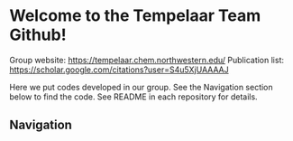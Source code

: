 # Welcome to the Tempelaar Team Github!
Group website: https://tempelaar.chem.northwestern.edu/
Publication list: https://scholar.google.com/citations?user=S4u5XjUAAAAJ

Here we put codes developed in our group. See the Navigation section below to find the code. See README in each repository for details.

## Navigation
